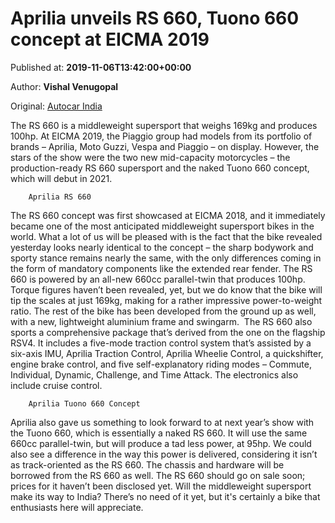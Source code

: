 
# Aprilia unveils RS 660, Tuono 660 concept at EICMA 2019

Published at: **2019-11-06T13:42:00+00:00**

Author: **Vishal Venugopal**

Original: [Autocar India](https://www.autocarindia.com/bike-news/aprilia-unveils-rs-660-tuono-660-concept-at-eicma-2019-414788)

The RS 660 is a middleweight supersport that weighs 169kg and produces 100hp.
At EICMA 2019, the Piaggio group had models from its portfolio of brands – Aprilia, Moto Guzzi, Vespa and Piaggio – on display. However, the stars of the show were the two new mid-capacity motorcycles – the production-ready RS 660 supersport and the naked Tuono 660 concept, which will debut in 2021. 

        Aprilia RS 660
      
The RS 660 concept was first showcased at EICMA 2018, and it immediately became one of the most anticipated middleweight supersport bikes in the world. What a lot of us will be pleased with is the fact that the bike revealed yesterday looks nearly identical to the concept – the sharp bodywork and sporty stance remains nearly the same, with the only differences coming in the form of mandatory components like the extended rear fender.
The RS 660 is powered by an all-new 660cc parallel-twin that produces 100hp. Torque figures haven’t been revealed, yet, but we do know that the bike will tip the scales at just 169kg, making for a rather impressive power-to-weight ratio. The rest of the bike has been developed from the ground up as well, with a new, lightweight aluminium frame and swingarm. 
The RS 660 also sports a comprehensive package that’s derived from the one on the flagship RSV4. It includes a five-mode traction control system that’s assisted by a six-axis IMU, Aprilia Traction Control, Aprilia Wheelie Control, a quickshifter, engine brake control, and five self-explanatory riding modes – Commute, Individual, Dynamic, Challenge, and Time Attack. The electronics also include cruise control. 

        Aprilia Tuono 660 Concept
      
Aprilia also gave us something to look forward to at next year’s show with the Tuono 660, which is essentially a naked RS 660. It will use the same 660cc parallel-twin, but will produce a tad less power, at 95hp. We could also see a difference in the way this power is delivered, considering it isn’t as track-oriented as the RS 660. The chassis and hardware will be borrowed from the RS 660 as well.
The RS 660 should go on sale soon; prices for it haven’t been disclosed yet. Will the middleweight supersport make its way to India? There’s no need of it yet, but it's certainly a bike that enthusiasts here will appreciate.
